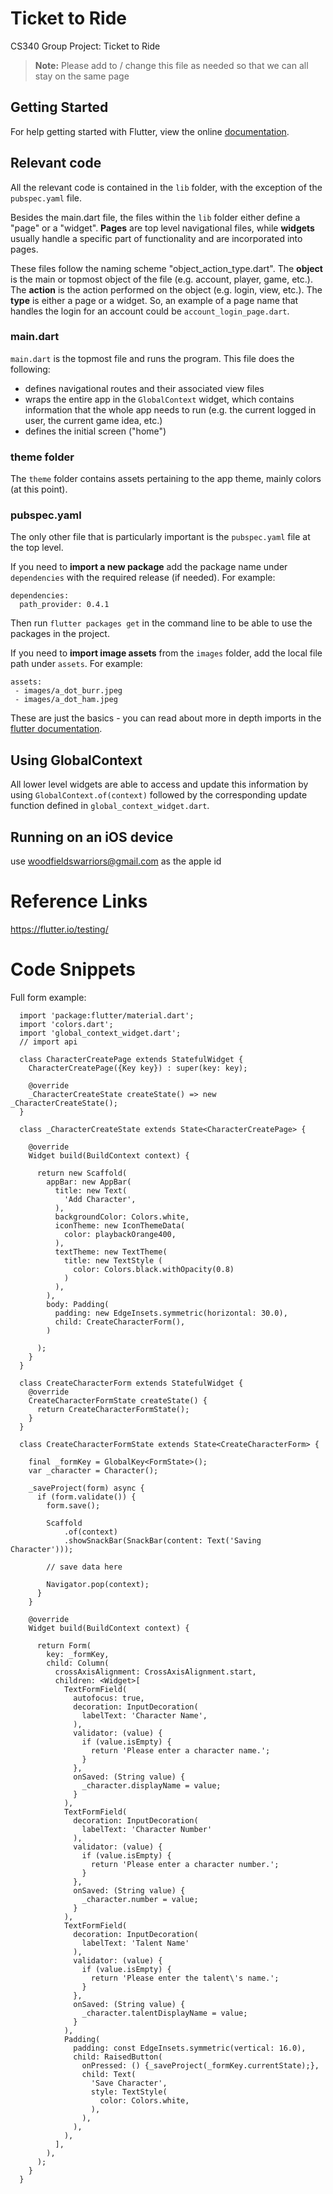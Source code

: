 # Ticket to Ride

CS340 Group Project: Ticket to Ride

> **Note:** Please add to / change this file as needed so that we can all stay on the same page

## Getting Started

For help getting started with Flutter, view the online
[documentation](https://flutter.io/).

## Relevant code

All the relevant code is contained in the `lib` folder, with the exception of the `pubspec.yaml` file.

Besides the main.dart file, the files within the `lib` folder  either define a "page" or a "widget". **Pages** are top level navigational files, while **widgets** usually handle a specific part of functionality and are incorporated into pages.

These files follow the naming scheme "object_action_type.dart".
The **object** is the main or topmost object of the file (e.g. account, player, game, etc.).
The **action** is the action performed on the object (e.g. login, view, etc.). The **type** is either a page or a widget. So, an example of a page name that handles the login for an account could be `account_login_page.dart`.

### main.dart

`main.dart` is the topmost file and runs the program. This file does the following:
* defines navigational routes and their associated view files
* wraps the entire app in the `GlobalContext` widget, which contains information that the whole app needs to run (e.g. the current logged in user, the current game idea, etc.)
* defines the initial screen ("home")

### theme folder

The `theme` folder contains assets pertaining to the app theme, mainly colors (at this point).

### pubspec.yaml

The only other file that is particularly important is the `pubspec.yaml` file at the top level.

If you need to **import a new package** add the package name under `dependencies` with the required release (if needed). For example:

```
dependencies:
  path_provider: 0.4.1
```

Then run `flutter packages get` in the command line to be able to use the packages in the project.

If you need to **import image assets** from the `images` folder, add the local file path under `assets`. For example:

```
assets:
 - images/a_dot_burr.jpeg
 - images/a_dot_ham.jpeg
```

These are just the basics - you can read about more in depth imports in the [flutter documentation](https://flutter.io/assets-and-images/).

## Using GlobalContext

All lower level widgets are able to access and update this information by using `GlobalContext.of(context)` followed by the corresponding update function defined in `global_context_widget.dart`.

## Running on an iOS device

use woodfieldswarriors@gmail.com as the apple id

# Reference Links

https://flutter.io/testing/

# Code Snippets

Full form example:

```
  import 'package:flutter/material.dart';
  import 'colors.dart';
  import 'global_context_widget.dart';
  // import api

  class CharacterCreatePage extends StatefulWidget {
    CharacterCreatePage({Key key}) : super(key: key);

    @override
    _CharacterCreateState createState() => new _CharacterCreateState();
  }

  class _CharacterCreateState extends State<CharacterCreatePage> {

    @override
    Widget build(BuildContext context) {

      return new Scaffold(
        appBar: new AppBar(
          title: new Text(
            'Add Character',
          ),
          backgroundColor: Colors.white,
          iconTheme: new IconThemeData(
            color: playbackOrange400,
          ),
          textTheme: new TextTheme(
            title: new TextStyle (
              color: Colors.black.withOpacity(0.8)
            )
          ),
        ),
        body: Padding(
          padding: new EdgeInsets.symmetric(horizontal: 30.0),
          child: CreateCharacterForm(),
        )

      );
    }
  }

  class CreateCharacterForm extends StatefulWidget {
    @override
    CreateCharacterFormState createState() {
      return CreateCharacterFormState();
    }
  }

  class CreateCharacterFormState extends State<CreateCharacterForm> {

    final _formKey = GlobalKey<FormState>();
    var _character = Character();

    _saveProject(form) async {
      if (form.validate()) {
        form.save();

        Scaffold
            .of(context)
            .showSnackBar(SnackBar(content: Text('Saving Character')));

        // save data here

        Navigator.pop(context);
      }
    }

    @override
    Widget build(BuildContext context) {

      return Form(
        key: _formKey,
        child: Column(
          crossAxisAlignment: CrossAxisAlignment.start,
          children: <Widget>[
            TextFormField(
              autofocus: true,
              decoration: InputDecoration(
                labelText: 'Character Name',
              ),
              validator: (value) {
                if (value.isEmpty) {
                  return 'Please enter a character name.';
                }
              },
              onSaved: (String value) {
                _character.displayName = value;
              }
            ),
            TextFormField(
              decoration: InputDecoration(
                labelText: 'Character Number'
              ),
              validator: (value) {
                if (value.isEmpty) {
                  return 'Please enter a character number.';
                }
              },
              onSaved: (String value) {
                _character.number = value;
              }
            ),
            TextFormField(
              decoration: InputDecoration(
                labelText: 'Talent Name'
              ),
              validator: (value) {
                if (value.isEmpty) {
                  return 'Please enter the talent\'s name.';
                }
              },
              onSaved: (String value) {
                _character.talentDisplayName = value;
              }
            ),
            Padding(
              padding: const EdgeInsets.symmetric(vertical: 16.0),
              child: RaisedButton(
                onPressed: () {_saveProject(_formKey.currentState);},
                child: Text(
                  'Save Character',
                  style: TextStyle(
                    color: Colors.white,
                  ),
                ),
              ),
            ),
          ],
        ),
      );
    }
  }


```
